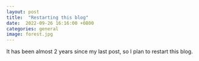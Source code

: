 ```yaml
---
layout: post
title:  "Restarting this blog"
date:  2022-09-26 16:16:00 +0800
categories: general
image: forest.jpg
---
```


It has been almost 2 years since my last post, so I plan to restart this blog.

